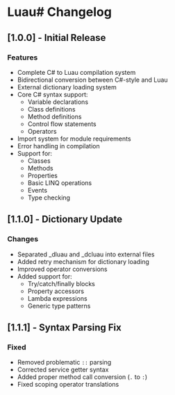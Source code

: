 # Luau# Changelog

## [1.0.0] - Initial Release
### Features
- Complete C# to Luau compilation system
- Bidirectional conversion between C#-style and Luau
- External dictionary loading system
- Core C# syntax support:
  - Variable declarations
  - Class definitions
  - Method definitions
  - Control flow statements
  - Operators
- Import system for module requirements
- Error handling in compilation
- Support for:
  - Classes
  - Methods
  - Properties
  - Basic LINQ operations
  - Events
  - Type checking

## [1.1.0] - Dictionary Update
### Changes
- Separated _dluau and _dcluau into external files
- Added retry mechanism for dictionary loading
- Improved operator conversions
- Added support for:
  - Try/catch/finally blocks
  - Property accessors
  - Lambda expressions
  - Generic type patterns

## [1.1.1] - Syntax Parsing Fix
### Fixed
- Removed problematic `::` parsing 
- Corrected service getter syntax
- Added proper method call conversion (`.` to `:`)
- Fixed scoping operator translations
